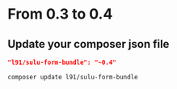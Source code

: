 # From 0.3 to 0.4

## Update your composer json file

```json
"l91/sulu-form-bundle": "~0.4"
```

```bash
composer update l91/sulu-form-bundle
```

